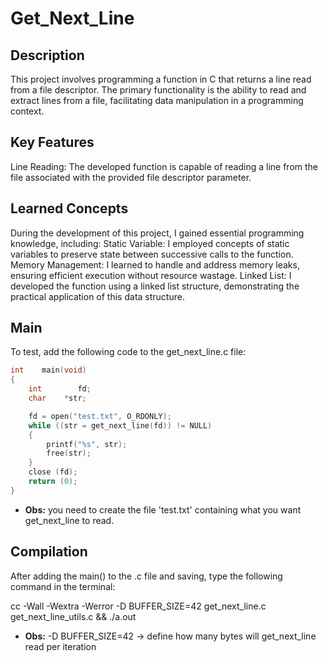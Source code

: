# Get_Next_Line

## Description
This project involves programming a function in C that returns a line read from a file descriptor. The primary functionality is the ability to read and extract lines from a file, facilitating data manipulation in a programming context.

## Key Features
Line Reading: The developed function is capable of reading a line from the file associated with the provided file descriptor parameter.

## Learned Concepts
During the development of this project, I gained essential programming knowledge, including:
Static Variable: I employed concepts of static variables to preserve state between successive calls to the function.
Memory Management: I learned to handle and address memory leaks, ensuring efficient execution without resource wastage.
Linked List: I developed the function using a linked list structure, demonstrating the practical application of this data structure.

## Main
To test, add the following code to the get_next_line.c file:

```c
int    main(void)
{
    int        fd;
    char    *str;

    fd = open("test.txt", O_RDONLY);
    while ((str = get_next_line(fd)) != NULL)
    {
        printf("%s", str);
        free(str);
    }
    close (fd);
    return (0);
}
```
- **Obs:** you need to create the file 'test.txt' containing what you want get_next_line to read.
  
## Compilation
After adding the main() to the .c file and saving, type the following command in the terminal:

cc -Wall -Wextra -Werror -D BUFFER_SIZE=42 get_next_line.c get_next_line_utils.c && ./a.out

- **Obs:** -D BUFFER_SIZE=42 -> define how many bytes will get_next_line read per iteration
